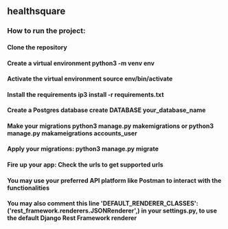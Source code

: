 ## healthsquare
### How to run the project:

#### Clone the repository
#### Create a virtual environment python3 -m venv env
#### Activate the virtual environment source env/bin/activate
#### Install the requirements ip3 install -r requirements.txt
#### Create a Postgres database create DATABASE your_database_name
#### Make your migrations python3 manage.py makemigrations or python3 manage.py makameigrations accounts_user
#### Apply your migrations: python3 manage.py migrate
#### Fire up your app: Check the urls to get supported urls
#### You may use your preferred API platform like Postman to interact with the functionalities


#### You may also comment this line  'DEFAULT_RENDERER_CLASSES':('rest_framework.renderers.JSONRenderer',) in your settings.py, to use the default Django Rest Framework renderer


